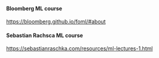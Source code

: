 #### Bloomberg ML course
https://bloomberg.github.io/foml/#about

#### Sebastian Rachsca ML course
https://sebastianraschka.com/resources/ml-lectures-1.html  
